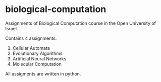# biological-computation
Assignments of Biological Computation course in the Open University of Israel. 

Contains 4 assignments: 
1. Cellular Automata
2. Evolutionary Algorithms
3. Artificial Neural Networks
4. Molecular Computation

All assigments are written in python.